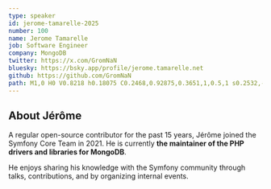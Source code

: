 ```yaml
---
type: speaker
id: jerome-tamarelle-2025
number: 100
name: Jerome Tamarelle
job: Software Engineer
company: MongoDB
twitter: https://x.com/GromNaN
bluesky: https://bsky.app/profile/jerome.tamarelle.net
github: https://github.com/GromNaN
path: M1,0 H0 V0.8218 h0.18075 C0.2468,0.92875,0.3651,1,0.5,1 s0.2532,-0.07125,0.31925,-0.1782 H1 V0 z
---
```


## About Jérôme

A regular open-source contributor for the past 15 years, Jérôme joined the Symfony Core Team in 2021. He is currently **the maintainer of the PHP drivers and libraries for MongoDB**. 

He enjoys sharing his knowledge with the Symfony community through talks, contributions, and by organizing internal events.
